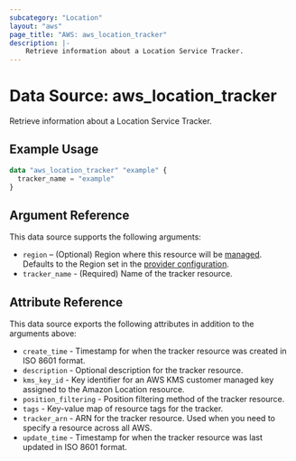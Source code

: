 ```yaml
---
subcategory: "Location"
layout: "aws"
page_title: "AWS: aws_location_tracker"
description: |-
    Retrieve information about a Location Service Tracker.
---
```


# Data Source: aws_location_tracker

Retrieve information about a Location Service Tracker.

## Example Usage

```terraform
data "aws_location_tracker" "example" {
  tracker_name = "example"
}
```

## Argument Reference

This data source supports the following arguments:

* `region` – (Optional) Region where this resource will be [managed](https://docs.aws.amazon.com/general/latest/gr/rande.html#regional-endpoints). Defaults to the Region set in the [provider configuration](https://registry.terraform.io/providers/hashicorp/aws/latest/docs#aws-configuration-reference).
* `tracker_name` - (Required) Name of the tracker resource.

## Attribute Reference

This data source exports the following attributes in addition to the arguments above:

* `create_time` - Timestamp for when the tracker resource was created in ISO 8601 format.
* `description` - Optional description for the tracker resource.
* `kms_key_id` - Key identifier for an AWS KMS customer managed key assigned to the Amazon Location resource.
* `position_filtering` - Position filtering method of the tracker resource.
* `tags` - Key-value map of resource tags for the tracker.
* `tracker_arn` - ARN for the tracker resource. Used when you need to specify a resource across all AWS.
* `update_time` - Timestamp for when the tracker resource was last updated in ISO 8601 format.
